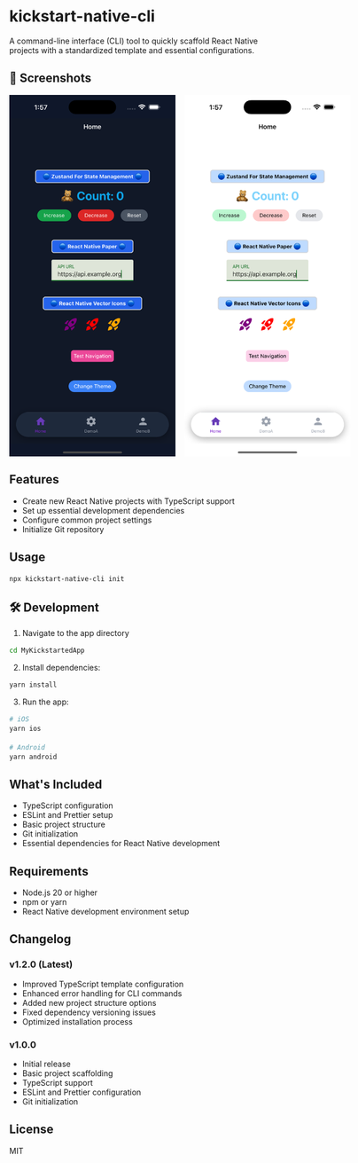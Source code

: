 # kickstart-native-cli

A command-line interface (CLI) tool to quickly scaffold React Native projects with a standardized template and essential configurations.

## 📱 Screenshots

<div align="center" style="display: flex; gap: 1rem;">
   <img src="public/dark_snap.png" alt="Dark Theme" width="300"/>
   <img src="public/light_snap.png" alt="Light Theme" width="300"/>
</div>

## Features

- Create new React Native projects with TypeScript support
- Set up essential development dependencies
- Configure common project settings
- Initialize Git repository

## Usage

```bash
npx kickstart-native-cli init
```

## 🛠 Development

1. Navigate to the app directory

```bash
cd MyKickstartedApp
```

2. Install dependencies:

```bash
yarn install
```

3. Run the app:

```bash
# iOS
yarn ios

# Android
yarn android
```

## What's Included

- TypeScript configuration
- ESLint and Prettier setup
- Basic project structure
- Git initialization
- Essential dependencies for React Native development

## Requirements

- Node.js 20 or higher
- npm or yarn
- React Native development environment setup

## Changelog

### v1.2.0 (Latest)

- Improved TypeScript template configuration
- Enhanced error handling for CLI commands
- Added new project structure options
- Fixed dependency versioning issues
- Optimized installation process

### v1.0.0

- Initial release
- Basic project scaffolding
- TypeScript support
- ESLint and Prettier configuration
- Git initialization

## License

MIT

